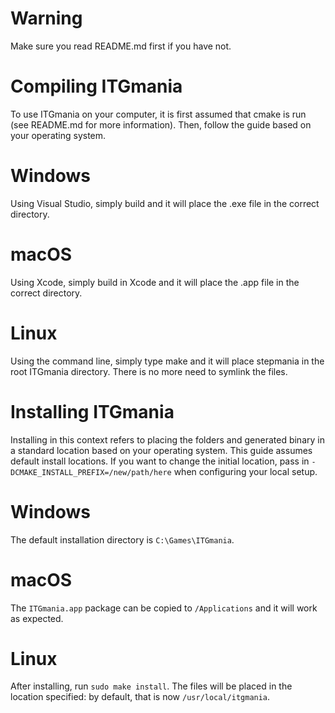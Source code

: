 Warning
==
Make sure you read README.md first if you have not.

Compiling ITGmania
==
To use ITGmania on your computer, it is first assumed that cmake is run (see README.md for more information).
Then, follow the guide based on your operating system.

Windows
===
Using Visual Studio, simply build and it will place the .exe file in the correct directory.

macOS
===
Using Xcode, simply build in Xcode and it will place the .app file in the correct directory.

Linux
===
Using the command line, simply type make and it will place stepmania in the root ITGmania
directory. There is no more need to symlink the files.

Installing ITGmania
==
Installing in this context refers to placing the folders and generated binary in a standard location based on your operating system.
This guide assumes default install locations.
If you want to change the initial location, pass in `-DCMAKE_INSTALL_PREFIX=/new/path/here` when configuring your local setup.

Windows
===
The default installation directory is `C:\Games\ITGmania`.

macOS
===
The `ITGmania.app` package can be copied to `/Applications` and it will work as expected.

Linux
===
After installing, run `sudo make install`. The files will be placed in the location specified:
by default, that is now `/usr/local/itgmania`.

